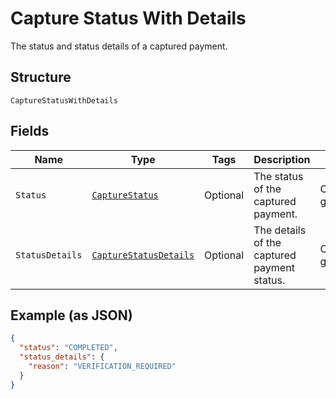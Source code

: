 
# Capture Status With Details

The status and status details of a captured payment.

## Structure

`CaptureStatusWithDetails`

## Fields

| Name | Type | Tags | Description | Getter | Setter |
|  --- | --- | --- | --- | --- | --- |
| `Status` | [`CaptureStatus`](../../doc/models/capture-status.md) | Optional | The status of the captured payment. | CaptureStatus getStatus() | setStatus(CaptureStatus status) |
| `StatusDetails` | [`CaptureStatusDetails`](../../doc/models/capture-status-details.md) | Optional | The details of the captured payment status. | CaptureStatusDetails getStatusDetails() | setStatusDetails(CaptureStatusDetails statusDetails) |

## Example (as JSON)

```json
{
  "status": "COMPLETED",
  "status_details": {
    "reason": "VERIFICATION_REQUIRED"
  }
}
```

